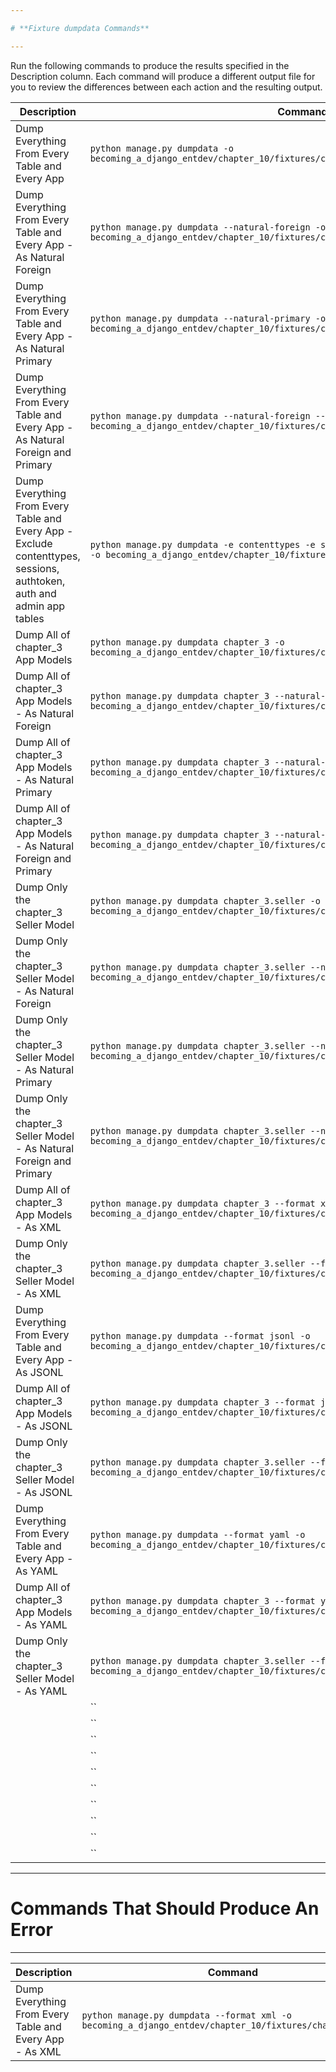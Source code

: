 ```yaml
---

# **Fixture dumpdata Commands**

---
```


Run the following commands to produce the results specified in the Description column. Each command will produce a different output file for you to review the differences between each action and the resulting output.

| Description | Command |
| --- | --- |
| Dump Everything From Every Table and Every App | `python manage.py dumpdata -o becoming_a_django_entdev/chapter_10/fixtures/chapter_10.json` |
| Dump Everything From Every Table and Every App - As Natural Foreign | `python manage.py dumpdata --natural-foreign -o becoming_a_django_entdev/chapter_10/fixtures/chapter_10_natural_foreign.json` |
| Dump Everything From Every Table and Every App - As Natural Primary | `python manage.py dumpdata --natural-primary -o becoming_a_django_entdev/chapter_10/fixtures/chapter_10_natural_primary.json` |
| Dump Everything From Every Table and Every App - As Natural Foreign and Primary | `python manage.py dumpdata --natural-foreign --natural-primary -o becoming_a_django_entdev/chapter_10/fixtures/chapter_10_natural_both.json` |
| Dump Everything From Every Table and Every App - Exclude contenttypes, sessions, authtoken, auth and admin app tables | `python manage.py dumpdata -e contenttypes -e sessions -e authtoken -e auth -e admin -o becoming_a_django_entdev/chapter_10/fixtures/chapter_10_exclude.json` |
| Dump All of chapter_3 App Models | `python manage.py dumpdata chapter_3 -o becoming_a_django_entdev/chapter_10/fixtures/chapter_3_models.json` |
| Dump All of chapter_3 App Models - As Natural Foreign | `python manage.py dumpdata chapter_3 --natural-foreign -o becoming_a_django_entdev/chapter_10/fixtures/chapter_3_models_natural_foreign.json` |
| Dump All of chapter_3 App Models - As Natural Primary | `python manage.py dumpdata chapter_3 --natural-primary -o becoming_a_django_entdev/chapter_10/fixtures/chapter_3_models_natural_primary.json` |
| Dump All of chapter_3 App Models - As Natural Foreign and Primary | `python manage.py dumpdata chapter_3 --natural-foreign --natural-primary -o becoming_a_django_entdev/chapter_10/fixtures/chapter_3_models_natural_both.json` |
| Dump Only the chapter_3 Seller Model | `python manage.py dumpdata chapter_3.seller -o becoming_a_django_entdev/chapter_10/fixtures/chapter_3_sellers.json` |
| Dump Only the chapter_3 Seller Model - As Natural Foreign | `python manage.py dumpdata chapter_3.seller --natural-foreign -o becoming_a_django_entdev/chapter_10/fixtures/chapter_3_sellers_natural_foreign.json` |
| Dump Only the chapter_3 Seller Model - As Natural Primary | `python manage.py dumpdata chapter_3.seller --natural-primary -o becoming_a_django_entdev/chapter_10/fixtures/chapter_3_sellers_natural_primary.json` |
| Dump Only the chapter_3 Seller Model - As Natural Foreign and Primary | `python manage.py dumpdata chapter_3.seller --natural-foreign --natural-primary -o becoming_a_django_entdev/chapter_10/fixtures/chapter_3_sellers_natural_both.json` |
| Dump All of chapter_3 App Models - As XML | `python manage.py dumpdata chapter_3 --format xml -o becoming_a_django_entdev/chapter_10/fixtures/chapter_3_models.xml` |
| Dump Only the chapter_3 Seller Model - As XML | `python manage.py dumpdata chapter_3.seller --format xml -o becoming_a_django_entdev/chapter_10/fixtures/chapter_3_sellers.xml` |
| Dump Everything From Every Table and Every App - As JSONL | `python manage.py dumpdata --format jsonl -o becoming_a_django_entdev/chapter_10/fixtures/chapter_10.jsonl` |
| Dump All of chapter_3 App Models - As JSONL | `python manage.py dumpdata chapter_3 --format jsonl -o becoming_a_django_entdev/chapter_10/fixtures/chapter_3_models.jsonl` |
| Dump Only the chapter_3 Seller Model - As JSONL | `python manage.py dumpdata chapter_3.seller --format jsonl -o becoming_a_django_entdev/chapter_10/fixtures/chapter_3_sellers.jsonl` |
| Dump Everything From Every Table and Every App - As YAML | `python manage.py dumpdata --format yaml -o becoming_a_django_entdev/chapter_10/fixtures/chapter_10.yaml` |
| Dump All of chapter_3 App Models - As YAML | `python manage.py dumpdata chapter_3 --format yaml -o becoming_a_django_entdev/chapter_10/fixtures/chapter_3_models.yaml` |
| Dump Only the chapter_3 Seller Model - As YAML | `python manage.py dumpdata chapter_3.seller --format yaml -o becoming_a_django_entdev/chapter_10/fixtures/chapter_3_sellers.yaml` |
|  | `` |
|  | `` |
|  | `` |
|  | `` |
|  | `` |
|  | `` |
|  | `` |
|  | `` |
|  | `` |
|  | `` |

---

# **Commands That Should Produce An Error**

---

| Description | Command |
| --- | --- |
| Dump Everything From Every Table and Every App - As XML | `python manage.py dumpdata --format xml -o becoming_a_django_entdev/chapter_10/fixtures/chapter_10.xml` |
